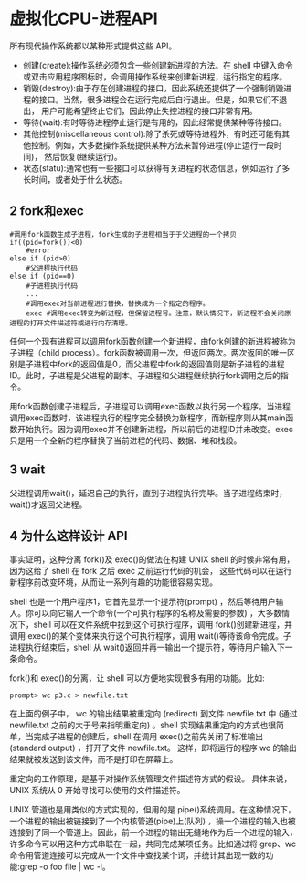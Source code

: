 ﻿# 虚拟化CPU-进程API

所有现代操作系统都以某种形式提供这些 API。

* 创建(create):操作系统必须包含一些创建新进程的方法。在 shell 中键入命令或双击应用程序图标时，会调用操作系统来创建新进程，运行指定的程序。 
* 销毁(destroy):由于存在创建进程的接口，因此系统还提供了一个强制销毁进程的接口。当然，很多进程会在运行完成后自行退出。但是，如果它们不退出， 用户可能希望终止它们，因此停止失控进程的接口非常有用。 
* 等待(wait):有时等待进程停止运行是有用的，因此经常提供某种等待接口。 
* 其他控制(miscellaneous control):除了杀死或等待进程外，有时还可能有其他控制。例如，大多数操作系统提供某种方法来暂停进程(停止运行一段时间)， 然后恢复(继续运行)。
* 状态(statu):通常也有一些接口可以获得有关进程的状态信息，例如运行了多长时间，或者处于什么状态。

## 2 fork和exec ##

```
#调用fork函数生成子进程，fork生成的子进程相当于于父进程的一个拷贝
if((pid=fork())<0)
	#error
else if (pid>0)
	#父进程执行代码
else if (pid==0)
	#子进程执行代码
	...
	#调用exec对当前进程进行替换，替换成为一个指定的程序。
	exec #调用exec转变为新进程，但保留进程号。注意，默认情况下，新进程不会关闭原进程的打开文件描述符或进行内存清理。
```

任何一个现有进程可以调用fork函数创建一个新进程，由fork创建的新进程被称为子进程（child process）。fork函数被调用一次，但返回两次。两次返回的唯一区别是子进程中fork的返回值是0，而父进程中fork的返回值则是新子进程的进程ID。此时，子进程是父进程的副本。子进程和父进程继续执行fork调用之后的指令。

用fork函数创建子进程后，子进程可以调用exec函数以执行另一个程序。当进程调用exec函数时，该进程执行的程序完全替换为新程序，而新程序则从其main函数开始执行。因为调用exec并不创建新进程，所以前后的进程ID并未改变。exec只是用一个全新的程序替换了当前进程的代码、数据、堆和栈段。

## 3 wait ##

父进程调用wait()，延迟自己的执行，直到子进程执行完毕。当子进程结束时，wait()才返回父进程。

## 4 为什么这样设计 API ##

事实证明，这种分离 fork()及 exec()的做法在构建 UNIX shell 的时候非常有用， 因为这给了 shell 在 fork 之后 exec 之前运行代码的机会， 这些代码可以在运行新程序前改变环境，从而让一系列有趣的功能很容易实现。

shell 也是一个用户程序1，它首先显示一个提示符(prompt) ，然后等待用户输入。你可以向它输入一个命令(一个可执行程序的名称及需要的参数) ，大多数情况下，shell 可以在文件系统中找到这个可执行程序，调用 fork()创建新进程，并调用 exec()的某个变体来执行这个可执行程序，调用 wait()等待该命令完成。子进程执行结束后，shell 从 wait()返回并再一输出一个提示符，等待用户输入下一条命令。 

fork()和 exec()的分离，让 shell 可以方便地实现很多有用的功能。比如:

```
prompt> wc p3.c > newfile.txt
```

在上面的例子中， wc 的输出结果被重定向 (redirect) 到文件 newfile.txt 中 (通过 newfile.txt 之前的大于号来指明重定向) 。shell 实现结果重定向的方式也很简单，当完成子进程的创建后，shell 在调用 exec()之前先关闭了标准输出(standard output) ，打开了文件 newfile.txt。
这样，即将运行的程序 wc 的输出结果就被发送到该文件，而不是打印在屏幕上。

重定向的工作原理，是基于对操作系统管理文件描述符方式的假设。 具体来说， UNIX 系统从 0 开始寻找可以使用的文件描述符。

UNIX 管道也是用类似的方式实现的，但用的是 pipe()系统调用。在这种情况下，一个进程的输出被链接到了一个内核管道(pipe)上(队列) ，操一个进程的输入也被连接到了同一个管道上。因此，前一个进程的输出无缝地作为后一个进程的输入，许多命令可以用这种方式串联在一起，共同完成某项任务。比如通过将 grep、wc 命令用管道连接可以完成从一个文件中查找某个词，并统计其出现一数的功能:grep -o foo file | wc -l。

